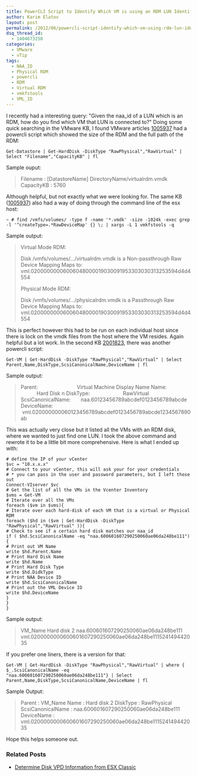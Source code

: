 ```yaml
---
title: PowerCLI Script to Identify Which VM is using an RDM LUN Identified by the NAA-ID of the LUN
author: Karim Elatov
layout: post
permalink: /2012/06/powercli-script-identify-which-vm-using-rdm-lun-identified-naa-id-lun/
dsq_thread_id:
  - 1404673258
categories:
  - VMware
  - vTip
tags:
  - NAA_ID
  - Physical RDM
  - powercli
  - RDM
  - Virtual RDM
  - vmkfstools
  - VML_ID
---
```

I recently had a interesting query: "Given the naa_id of a LUN which is an RDM, how do you find which VM that LUN is connected to?" Doing some quick searching in the VMware KB, I found VMware articles [1005937](http://kb.vmware.com/kb/1005937) had a powercli script which showed the size of the RDM and the full path of the RDM:


	Get-Datastore | Get-HardDisk -DiskType "RawPhysical","RawVirtual" | Select "Filename","CapacityKB" | fl


Sample ouput:

> Filename : [DatastoreName] DirectoryName/virtualrdm.vmdk
> CapacityKB : 5760

Although helpful, but not exactly what we were looking for. The same KB ([1005937](http://kb.vmware.com/kb/1005937)) also had a way of doing through the command line of the esx host:


	~ # find /vmfs/volumes/ -type f -name '*.vmdk' -size -1024k -exec grep -l '^createType=.*RawDeviceMap' {} \; | xargs -L 1 vmkfstools -q


Sample output:

> Virtual Mode RDM:
>
> Disk /vmfs/volumes/.../virtualrdm.vmdk is a Non-passthrough Raw Device Mapping
> Maps to: vml.02000000006006048000019030091953303030313253594d4d4554
>
> Physical Mode RDM:
>
> Disk /vmfs/volumes/.../physicalrdm.vmdk is a Passthrough Raw Device Mapping
> Maps to: vml.02000000006006048000019030091953303030313253594d4d4554

This is perfect however this had to be run on each individual host since there is lock on the vmdk files from the host where the VM resides. Again helpful but a lot work. In the second KB [2001823](http://kb.vmware.com/kb/2001823 ), there was another powercli script:


	Get-VM | Get-HardDisk -DiskType "RawPhysical","RawVirtual" | Select Parent,Name,DiskType,ScsiCanonicalName,DeviceName | fl


Sample output:

> Parent:                           Virtual Machine Display Name
> Name:                            Hard Disk n
> DiskType:                       RawVirtual
> ScsiCanonicalName:       naa.60123456789abcdef0123456789abcde
> DeviceName:                  vml.020000000060123456789abcdef0123456789abcde1234567890ab

This was actually very close but it listed all the VMs with an RDM disk, where we wanted to just find one LUN. I took the above command and rewrote it to be a little bit more comprehensive. Here is what I ended up with:


	# define the IP of your vCenter
	$vc = "10.x.x.x"
	# Connect to your vCenter, this will ask your for your credentials
	# * you can pass in the user and password parameters, but I left those out
	Connect-VIserver $vc
	# Get the list of all the VMs in the Vcenter Inventory
	$vms = Get-VM
	# Iterate over all the VMs
	foreach ($vm in $vms){
	# Iterate over each hard-disk of each VM that is a virtual or Physical RDM
	foreach ($hd in ($vm | Get-HardDisk -DiskType "RawPhysical","RawVirtual" )){
	# Check to see if a certain hard disk matches our naa_id
	if ( $hd.ScsiCanonicalName -eq "naa.600601607290250060ae06da248be111"){
	# Print out VM Name
	write $hd.Parent.Name
	# Print Hard Disk Name
	write $hd.Name
	# Print Hard Disk Type
	write $hd.DidkType
	# Print NAA Device ID
	write $hd.ScsiCanonicalName
	# Print out the VML Device ID
	write $hd.DeviceName
	}
	}
	}


Sample output:

> VM_Name
> Hard disk 2
> naa.600601607290250060ae06da248be111
> vml.0200000000600601607290250060ae06da248be111524149442035

If you prefer one liners, there is a version for that:


	Get-VM | Get-HardDisk -DiskType "RawPhysical","RawVirtual" | where { $_.ScsiCanonicalName -eq
	"naa.600601607290250060ae06da248be111"} | Select Parent,Name,DiskType,ScsiCanonicalName,DeviceName | fl


Sample Output:

> Parent : VM_Name
> Name : Hard disk 2
> DiskType : RawPhysical
> ScsiCanonicalName : naa.600601607290250060ae06da248be111
> DeviceName : vml.0200000000600601607290250060ae06da248be111524149442035

Hope this helps someone out.

### Related Posts

- [Determine Disk VPD Information from ESX Classic](/2012/08/determine-disk-vpd-information-from-esx-classic/)

